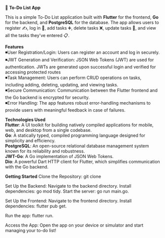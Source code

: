 📝 **To-Do List App**

This is a simple To-Do List application built with **Flutter** for the frontend, **Go** for the backend, and **PostgreSQL** for the database. The app allows users to register ✍️, log in 🔑, add tasks ➕, delete tasks ❌, update tasks 🔄, and view all the tasks they've entered 📋.

**Features**<br>
◾User Registration/Login: Users can register an account and log in securely.<br>
◾JWT Generation and Verification: JSON Web Tokens (JWT) are used for authentication. JWTs are generated upon successful login and verified for accessing protected routes<br>
◾Task Management: Users can perform CRUD operations on tasks, including adding, deleting, updating, and viewing tasks.<br>
◾Secure Communication: Communication between the Flutter frontend and the Go backend is encrypted for security.<br>
◾Error Handling: The app features robust error-handling mechanisms to provide users with meaningful feedback in case of failures.

**Technologies Used**<br>
**Flutter**: A UI toolkit for building natively compiled applications for mobile, web, and desktop from a single codebase.<br>
**Go**: A statically typed, compiled programming language designed for simplicity and efficiency.<br>
**PostgreSQL**: An open-source relational database management system known for its reliability and robustness.<br>
**JWT-Go**: A Go implementation of JSON Web Tokens.<br>
**Dio**: A powerful Dart HTTP client for Flutter, which simplifies communication with the Go backend.

**Getting Started**
Clone the Repository: git clone <repository-url>

Set Up the Backend:
Navigate to the backend directory.
Install dependencies: go mod tidy.
Start the server: go run main.go.

Set Up the Frontend:
Navigate to the frontend directory.
Install dependencies: flutter pub get.

Run the app: flutter run.

Access the App: Open the app on your device or simulator and start managing your to-do list!
